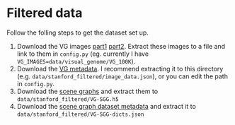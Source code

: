 # Filtered data

Follow the folling steps to get the dataset set up.
1. Download the VG images [part1](https://cs.stanford.edu/people/rak248/VG_100K_2/images.zip) [part2](https://cs.stanford.edu/people/rak248/VG_100K_2/images2.zip). Extract these images to a file and link to them in `config.py` (eg. currently I have `VG_IMAGES=data/visual_genome/VG_100K`). 
2. Download the [VG metadata](http://cvgl.stanford.edu/scene-graph/VG/image_data.json). I recommend extracting it to this directory (e.g. `data/stanford_filtered/image_data.json`), or you can edit the path in `config.py`.
3. Download the [scene graphs](http://cvgl.stanford.edu/scene-graph/dataset/VG-SGG.h5) and extract them to `data/stanford_filtered/VG-SGG.h5`
4. Download the [scene graph dataset metadata](http://cvgl.stanford.edu/scene-graph/dataset/VG-SGG-dicts.json) and extract it to `data/stanford_filtered/VG-SGG-dicts.json`
